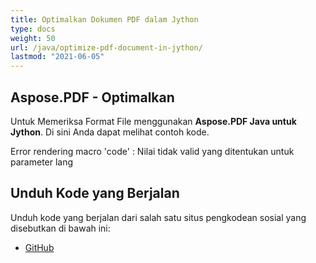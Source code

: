 ```yaml
---
title: Optimalkan Dokumen PDF dalam Jython
type: docs
weight: 50
url: /java/optimize-pdf-document-in-jython/
lastmod: "2021-06-05"
---
```


## Aspose.PDF - Optimalkan

Untuk Memeriksa Format File menggunakan **Aspose.PDF Java untuk Jython**. Di sini Anda dapat melihat contoh kode.

Error rendering macro 'code' : Nilai tidak valid yang ditentukan untuk parameter lang

## Unduh Kode yang Berjalan

Unduh kode yang berjalan dari salah satu situs pengkodean sosial yang disebutkan di bawah ini:

- [GitHub](https://github.com/aspose-pdf/Aspose.PDF-for-Java/releases)